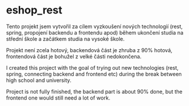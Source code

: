 # eshop_rest


Tento projekt jsem vytvořil za cílem vyzkoušení nových technologií (rest, spring, propojení backendu a frontendu apod) během ukončení studia na střední škole a začátkem studia na vysoké škole. 

Projekt není zcela hotový, backendová část je zhruba z 90% hotová, frontendová část je bohužel z velké části nedokončena.


I created this project with the goal of trying out new technologies (rest, spring, connecting backend and frontend etc) during the break between high school and university.


Project is not fully finished, the backend part is about 90% done, but the frontend one would still need a lot of work.

